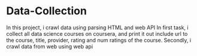 # Data-Collection
In this project, i crawl data using parsing HTML and web API
In first task, i collect all data science courses on coursera, and print it out include url to the course, title, provider, rating and num ratings of the course.
Secondly, i crawl data from web using web api
